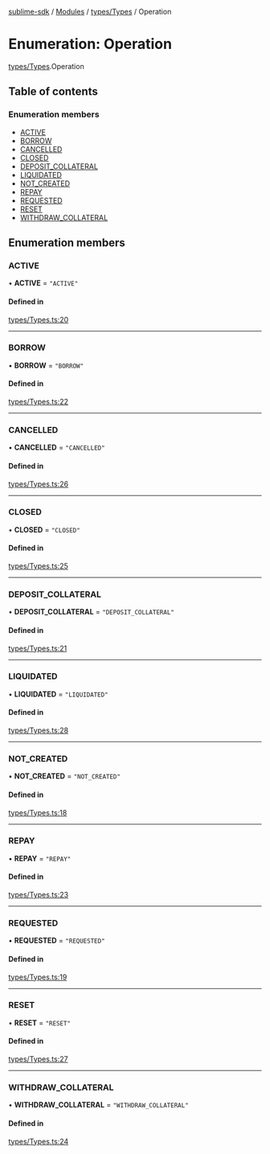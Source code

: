 [sublime-sdk](../README.md) / [Modules](../modules.md) / [types/Types](../modules/types_Types.md) / Operation

# Enumeration: Operation

[types/Types](../modules/types_Types.md).Operation

## Table of contents

### Enumeration members

- [ACTIVE](types_Types.Operation.md#active)
- [BORROW](types_Types.Operation.md#borrow)
- [CANCELLED](types_Types.Operation.md#cancelled)
- [CLOSED](types_Types.Operation.md#closed)
- [DEPOSIT\_COLLATERAL](types_Types.Operation.md#deposit_collateral)
- [LIQUIDATED](types_Types.Operation.md#liquidated)
- [NOT\_CREATED](types_Types.Operation.md#not_created)
- [REPAY](types_Types.Operation.md#repay)
- [REQUESTED](types_Types.Operation.md#requested)
- [RESET](types_Types.Operation.md#reset)
- [WITHDRAW\_COLLATERAL](types_Types.Operation.md#withdraw_collateral)

## Enumeration members

### ACTIVE

• **ACTIVE** = `"ACTIVE"`

#### Defined in

[types/Types.ts:20](https://github.com/akshay111meher/sublime-sdk/blob/50bba98/src/types/Types.ts#L20)

___

### BORROW

• **BORROW** = `"BORROW"`

#### Defined in

[types/Types.ts:22](https://github.com/akshay111meher/sublime-sdk/blob/50bba98/src/types/Types.ts#L22)

___

### CANCELLED

• **CANCELLED** = `"CANCELLED"`

#### Defined in

[types/Types.ts:26](https://github.com/akshay111meher/sublime-sdk/blob/50bba98/src/types/Types.ts#L26)

___

### CLOSED

• **CLOSED** = `"CLOSED"`

#### Defined in

[types/Types.ts:25](https://github.com/akshay111meher/sublime-sdk/blob/50bba98/src/types/Types.ts#L25)

___

### DEPOSIT\_COLLATERAL

• **DEPOSIT\_COLLATERAL** = `"DEPOSIT_COLLATERAL"`

#### Defined in

[types/Types.ts:21](https://github.com/akshay111meher/sublime-sdk/blob/50bba98/src/types/Types.ts#L21)

___

### LIQUIDATED

• **LIQUIDATED** = `"LIQUIDATED"`

#### Defined in

[types/Types.ts:28](https://github.com/akshay111meher/sublime-sdk/blob/50bba98/src/types/Types.ts#L28)

___

### NOT\_CREATED

• **NOT\_CREATED** = `"NOT_CREATED"`

#### Defined in

[types/Types.ts:18](https://github.com/akshay111meher/sublime-sdk/blob/50bba98/src/types/Types.ts#L18)

___

### REPAY

• **REPAY** = `"REPAY"`

#### Defined in

[types/Types.ts:23](https://github.com/akshay111meher/sublime-sdk/blob/50bba98/src/types/Types.ts#L23)

___

### REQUESTED

• **REQUESTED** = `"REQUESTED"`

#### Defined in

[types/Types.ts:19](https://github.com/akshay111meher/sublime-sdk/blob/50bba98/src/types/Types.ts#L19)

___

### RESET

• **RESET** = `"RESET"`

#### Defined in

[types/Types.ts:27](https://github.com/akshay111meher/sublime-sdk/blob/50bba98/src/types/Types.ts#L27)

___

### WITHDRAW\_COLLATERAL

• **WITHDRAW\_COLLATERAL** = `"WITHDRAW_COLLATERAL"`

#### Defined in

[types/Types.ts:24](https://github.com/akshay111meher/sublime-sdk/blob/50bba98/src/types/Types.ts#L24)
